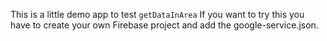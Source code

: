 This is a little demo app to test `getDataInArea`
If you want to try this you have to create your own Firebase project and add the google-service.json.

